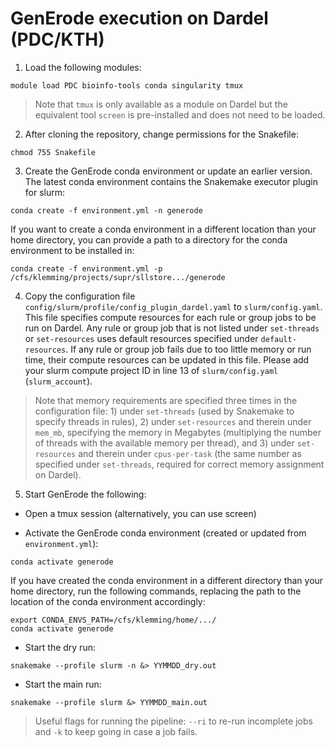 # GenErode execution on Dardel (PDC/KTH)

1) Load the following modules:

```
module load PDC bioinfo-tools conda singularity tmux
```

> Note that `tmux` is only available as a module on Dardel 
but the equivalent tool `screen` is pre-installed and does 
not need to be loaded. 

2) After cloning the repository, change permissions for the 
Snakefile:

```
chmod 755 Snakefile
```

3) Create the GenErode conda environment or update an earlier 
version. The latest conda environment contains the Snakemake 
executor plugin for slurm:

```
conda create -f environment.yml -n generode
```

If you want to create a conda environment in a different location 
than your home directory, you can provide a path to a directory 
for the conda environment to be installed in:

```
conda create -f environment.yml -p /cfs/klemming/projects/supr/sllstore.../generode
```

4) Copy the configuration file `config/slurm/profile/config_plugin_dardel.yaml` 
to `slurm/config.yaml`. This file specifies compute resources 
for each rule or group jobs to be run on Dardel. Any rule or 
group job that is not listed under `set-threads` or `set-resources` 
uses default resources specified under `default-resources`. If 
any rule or group job fails due to too little memory or run 
time, their compute resources can be updated in this file. Please
add your slurm compute project ID in line 13 of `slurm/config.yaml`
(`slurm_account`). 

> Note that memory requirements are specified three times in 
the configuration file: 1) under `set-threads` (used by Snakemake 
to specify threads in rules), 2) under `set-resources` and therein 
under `mem_mb`, specifying the memory in Megabytes (multiplying 
the number of threads with the available memory per thread), 
and 3) under `set-resources` and therein under `cpus-per-task` 
(the same number as specified under `set-threads`, required for 
correct memory assignment on Dardel). 

5) Start GenErode the following:

- Open a tmux session (alternatively, you can use screen)

- Activate the GenErode conda environment (created or updated 
from `environment.yml`):

```
conda activate generode
```

If you have created the conda environment in a different directory 
than your home directory, run the following commands, replacing the 
path to the location of the conda environment accordingly:

```
export CONDA_ENVS_PATH=/cfs/klemming/home/.../
conda activate generode
```

- Start the dry run:

```
snakemake --profile slurm -n &> YYMMDD_dry.out
```

- Start the main run:

```
snakemake --profile slurm &> YYMMDD_main.out
```

> Useful flags for running the pipeline: `--ri` to re-run 
incomplete jobs and `-k` to keep going in case a job fails. 
